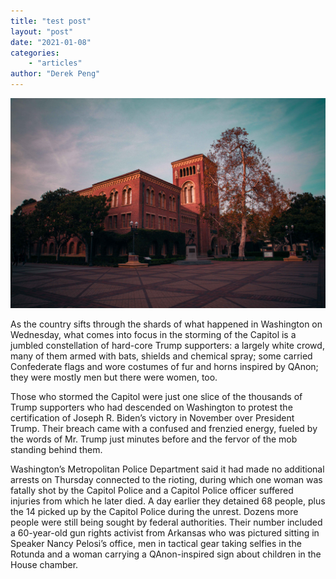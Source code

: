 ```yaml
---
title: "test post"
layout: "post"
date: "2021-01-08"
categories: 
    - "articles"
author: "Derek Peng"
---
```

![USC](/images/usc.jpg)

As the country sifts through the shards of what happened in Washington on Wednesday, what comes into focus in the storming of the Capitol is a jumbled constellation of hard-core Trump supporters: a largely white crowd, many of them armed with bats, shields and chemical spray; some carried Confederate flags and wore costumes of fur and horns inspired by QAnon; they were mostly men but there were women, too.

Those who stormed the Capitol were just one slice of the thousands of Trump supporters who had descended on Washington to protest the certification of Joseph R. Biden’s victory in November over President Trump. Their breach came with a confused and frenzied energy, fueled by the words of Mr. Trump just minutes before and the fervor of the mob standing behind them.

Washington’s Metropolitan Police Department said it had made no additional arrests on Thursday connected to the rioting, during which one woman was fatally shot by the Capitol Police and a Capitol Police officer suffered injuries from which he later died. A day earlier they detained 68 people, plus the 14 picked up by the Capitol Police during the unrest. Dozens more people were still being sought by federal authorities. Their number included a 60-year-old gun rights activist from Arkansas who was pictured sitting in Speaker Nancy Pelosi’s office, men in tactical gear taking selfies in the Rotunda and a woman carrying a QAnon-inspired sign about children in the House chamber.